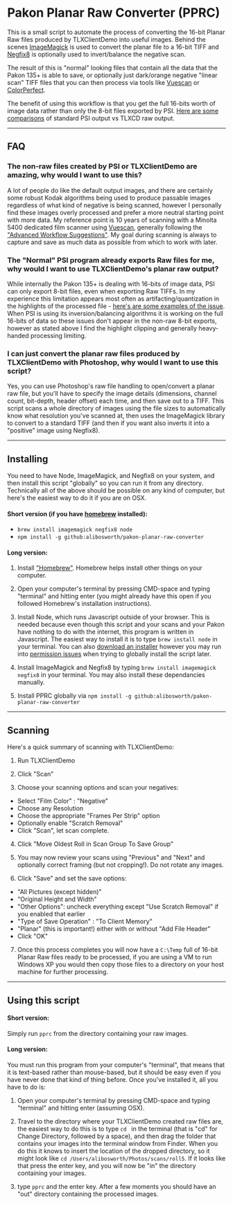 # Pakon Planar Raw Converter (PPRC)

This is a small script to automate the process of converting the 16-bit Planar Raw files produced by TLXClientDemo into useful images.  Behind the scenes [ImageMagick](http://www.imagemagick.org/) is used to convert the planar file to a 16-bit TIFF and [Negfix8](https://sites.google.com/site/negfix/) is optionally used to invert/balance the negative scan.  

The result of this is "normal" looking files that contain all the data that the Pakon 135+ is able to save, or optionally just dark/orange negative "linear scan" TIFF files that you can then process via tools like [Vuescan](http://www.hamrick.com/) or [ColorPerfect](http://www.c-f-systems.com/Plug-ins.html).

The benefit of using this workflow is that you get the full 16-bits worth of image data rather than only the 8-bit files exported by PSI.  [Here are some comparisons](https://alibosworth.github.io/pakon-planar-raw-converter/comparison/) of standard PSI output vs TLXCD raw output. 

---------------------

## FAQ

### The non-raw files created by PSI or TLXClientDemo are amazing, why would I want to use this?

A lot of people do like the default output images, and there are certainly some robust Kodak algorithms being used to produce passable images regardless of what kind of negative is being scanned, however I personally find these images overly processed and prefer a more neutral starting point with more data. My reference point is 10 years of scanning with a Minolta 5400 dedicated film scanner using [Vuescan](https://www.hamrick.com/), generally following the ["Advanced Workflow Suggestions"](https://www.hamrick.com/vuescan/html/vuesc16.htm).  My goal during scanning is always to capture and save as much data as possible from which to work with later.

### The "Normal" PSI program already exports Raw files for me, why would I want to use TLXClientDemo's planar raw output?

While internally the Pakon 135+ is dealing with 16-bits of image data, PSI can only export 8-bit files, even when exporting Raw TIFFs.  In my experience this limitation appears most often as artifacting/quantization in the highlights of the processed file - [here's are some examples of the issue](https://alibosworth.github.io/pakon-planar-raw-converter/8bit_raw_highlight_issue/).  When PSI is using its inversion/balancing algorithms it is working on the full 16-bits of data so these issues don't appear in the non-raw 8-bit exports, however as stated above I find the highlight clipping and generally heavy-handed processing limiting.

### I can just convert the planar raw files produced by TLXClientDemo with Photoshop, why would I want to use this script?

Yes, you can use Photoshop's raw file handling to open/convert a planar raw file, but you'll have to specify the image details (dimensions, channel count, bit-depth, header offset) each time, and then save out to a TIFF.  This script scans a whole directory of images using the file sizes to automatically know what resolution you've scanned at, then uses the ImageMagick library to convert to a standard TIFF (and then if you want also inverts it into a "positive" image using Negfix8).

----------------------------------

## Installing

You need to have Node, ImageMagick, and Negfix8 on your system, and then install this script "globally" so you can run it from any directory.  Technically all of the above should be possible on any kind of computer, but here's the easiest way to do it if you are on OSX.

#### Short version (if you have [homebrew](http://brew.sh/) installed):

* `brew install imagemagick negfix8 node`
* `npm install -g github:alibosworth/pakon-planar-raw-converter`

#### Long version:

1) Install ["Homebrew"](http://brew.sh/). Homebrew helps install other things on your computer.

2) Open your computer's terminal by pressing CMD-space and typing "terminal" and hitting enter (you might already have this open if you followed Homebrew's installation instructions).

3) Install Node, which runs Javascript outside of your browser. This is needed because even though this script and your scans and your Pakon have nothing to do with the internet, this program is written in Javascript. The easiest way to install it is to type `brew install node` in your terminal.  You can also [download an installer](https://nodejs.org/en/) however you may run into [permission issues](https://docs.npmjs.com/getting-started/fixing-npm-permissions) when trying to globally install the script later.

4) Install ImageMagick and Negfix8 by typing `brew install imagemagick negfix8` in your terminal. You may also install these dependancies manually.

5) Install PPRC globally via `npm install -g github:alibosworth/pakon-planar-raw-converter`

------------------

## Scanning 

Here's a quick summary of scanning with TLXClientDemo:

1) Run TLXClientDemo

2) Click "Scan"

3) Choose your scanning options and scan your negatives:

* Select "Film Color" :  "Negative"
* Choose any Resolution
* Choose the appropriate "Frames Per Strip" option
* Optionally enable "Scratch Removal"
* Click "Scan", let scan complete.

4) Click "Move Oldest Roll in Scan Group To Save Group"

5) You may now review your scans using "Previous" and "Next" and optionally correct framing (but not cropping!). Do not rotate any images.

6) Click "Save" and set the save options:

* "All Pictures (except hidden)"
* "Original Height and Width"
* "Other Options": uncheck everything except "Use Scratch Removal" if you enabled that earlier
* "Type of Save Operation" : "To Client Memory"
* "Planar" (this is important!) either with or without "Add File Header"
* Click "OK"

7) Once this process completes you will now have a `C:\Temp` full of 16-bit Planar Raw files ready to be processed, if you are using a VM to run Windows XP you would then copy those files to a directory on your host machine for further processing.

---------------

## Using this script

#### Short version: 

Simply run `pprc` from the directory containing your raw images.

#### Long version:

You must run this program from your computer's "terminal", that means that it is text-based rather than mouse-based, but it should be easy even if you have never done that kind of thing before.  Once you've installed it, all you have to do is:

1) Open your computer's terminal by pressing CMD-space and typing "terminal" and hitting enter (assuming OSX).

2) Travel to the directory where your TLXClientDemo created raw files are, the easiest way to do this is to type `cd `  in the terminal (that is "cd" for Change Directory, followed by a space), and then drag the folder that contains your images into the terminal window from Finder.  When you do this it knows to insert the location of the dropped directory, so it might look like `cd /Users/alibosworth/Photos/scans/roll5`.  If it looks like that press the enter key, and you will now be "in" the directory containing your images. 

3) type `pprc` and the enter key.  After a few moments you should have an "out" directory containing the processed images.

